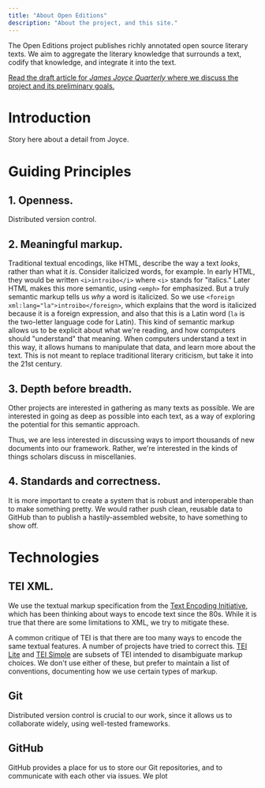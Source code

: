 ```yaml
---
title: "About Open Editions"
description: "About the project, and this site."
---
```


The Open Editions project publishes richly annotated open source literary texts. We aim to aggregate the literary knowledge that surrounds a text, codify that knowledge, and integrate it into the text.

[Read the draft article for _James Joyce Quarterly_ where we discuss the project and its preliminary goals.](https://github.com/open-editions/article-jjq/blob/master/open-editions-online.pdf) 

# Introduction

Story here about a detail from Joyce. 

# Guiding Principles

## 1. Openness. 

Distributed version control. 

## 2. Meaningful markup. 

Traditional textual encodings, like HTML, describe the way a text _looks_, rather than what it _is_. Consider italicized words, for example. In early HTML, they would be written `<i>introibo</i>` where `<i>` stands for "italics." Later HTML makes this more semantic, using `<emph>` for emphasized. But a truly semantic markup tells us _why_ a word is italicized. So we use `<foreign xml:lang="la">introibo</foreign>`, which explains that the word is italicized because it is a foreign expression, and also that this is a Latin word (`la` is the two-letter language code for Latin). This kind of semantic markup allows us to be explicit about what we're reading, and how computers should "understand" that meaning. When computers understand a text in this way, it allows humans to manipulate that data, and learn more about the text. This is not meant to replace traditional literary criticism, but take it into the 21st century. 

## 3. Depth before breadth. 

Other projects are interested in gathering as many texts as possible. We are interested in going as deep as possible into each text, as a way of exploring the potential for this semantic approach. 

Thus, we are less interested in discussing ways to import thousands of new documents into our framework. Rather, we're interested in the kinds of things scholars discuss in miscellanies. 


## 4. Standards and correctness. 

It is more important to create a system that is robust and interoperable than to make something pretty. We would rather push clean, reusable data to GitHub than to publish a hastily-assembled website, to have something to show off.

# Technologies

## TEI XML. 

We use the textual markup specification from the [Text Encoding Initiative](https://en.wikipedia.org/wiki/Text_Encoding_Initiative), which has been thinking about ways to encode text since the 80s. While it is true that there are some limitations to XML, we try to mitigate these. 

A common critique of TEI is that there are too many ways to encode the same textual features. A number of projects have tried to correct this. [TEI Lite](https://tei-c.org/guidelines/customization/lite/) and [TEI Simple](https://github.com/TEIC/TEI-Simple) are subsets of TEI intended to disambiguate markup choices. We don't use either of these, but prefer to maintain a list of conventions, documenting how we use certain types of markup.

## Git

Distributed version control is crucial to our work, since it allows us to collaborate widely, using well-tested frameworks. 

## GitHub

GitHub provides a place for us to store our Git repositories, and to communicate with each other via issues. We plot 

